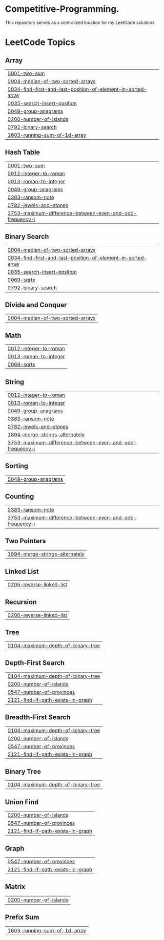 # Competitive-Programming.
This repository serves as a centralized location for my LeetCode solutions. 

<!---LeetCode Topics Start-->
# LeetCode Topics
## Array
|  |
| ------- |
| [0001-two-sum](https://github.com/consci210/Competitive-Programming./tree/master/0001-two-sum) |
| [0004-median-of-two-sorted-arrays](https://github.com/consci210/Competitive-Programming./tree/master/0004-median-of-two-sorted-arrays) |
| [0034-find-first-and-last-position-of-element-in-sorted-array](https://github.com/consci210/Competitive-Programming./tree/master/0034-find-first-and-last-position-of-element-in-sorted-array) |
| [0035-search-insert-position](https://github.com/consci210/Competitive-Programming./tree/master/0035-search-insert-position) |
| [0049-group-anagrams](https://github.com/consci210/Competitive-Programming./tree/master/0049-group-anagrams) |
| [0200-number-of-islands](https://github.com/consci210/Competitive-Programming./tree/master/0200-number-of-islands) |
| [0792-binary-search](https://github.com/consci210/Competitive-Programming./tree/master/0792-binary-search) |
| [1603-running-sum-of-1d-array](https://github.com/consci210/Competitive-Programming./tree/master/1603-running-sum-of-1d-array) |
## Hash Table
|  |
| ------- |
| [0001-two-sum](https://github.com/consci210/Competitive-Programming./tree/master/0001-two-sum) |
| [0012-integer-to-roman](https://github.com/consci210/Competitive-Programming./tree/master/0012-integer-to-roman) |
| [0013-roman-to-integer](https://github.com/consci210/Competitive-Programming./tree/master/0013-roman-to-integer) |
| [0049-group-anagrams](https://github.com/consci210/Competitive-Programming./tree/master/0049-group-anagrams) |
| [0383-ransom-note](https://github.com/consci210/Competitive-Programming./tree/master/0383-ransom-note) |
| [0782-jewels-and-stones](https://github.com/consci210/Competitive-Programming./tree/master/0782-jewels-and-stones) |
| [3753-maximum-difference-between-even-and-odd-frequency-i](https://github.com/consci210/Competitive-Programming./tree/master/3753-maximum-difference-between-even-and-odd-frequency-i) |
## Binary Search
|  |
| ------- |
| [0004-median-of-two-sorted-arrays](https://github.com/consci210/Competitive-Programming./tree/master/0004-median-of-two-sorted-arrays) |
| [0034-find-first-and-last-position-of-element-in-sorted-array](https://github.com/consci210/Competitive-Programming./tree/master/0034-find-first-and-last-position-of-element-in-sorted-array) |
| [0035-search-insert-position](https://github.com/consci210/Competitive-Programming./tree/master/0035-search-insert-position) |
| [0069-sqrtx](https://github.com/consci210/Competitive-Programming./tree/master/0069-sqrtx) |
| [0792-binary-search](https://github.com/consci210/Competitive-Programming./tree/master/0792-binary-search) |
## Divide and Conquer
|  |
| ------- |
| [0004-median-of-two-sorted-arrays](https://github.com/consci210/Competitive-Programming./tree/master/0004-median-of-two-sorted-arrays) |
## Math
|  |
| ------- |
| [0012-integer-to-roman](https://github.com/consci210/Competitive-Programming./tree/master/0012-integer-to-roman) |
| [0013-roman-to-integer](https://github.com/consci210/Competitive-Programming./tree/master/0013-roman-to-integer) |
| [0069-sqrtx](https://github.com/consci210/Competitive-Programming./tree/master/0069-sqrtx) |
## String
|  |
| ------- |
| [0012-integer-to-roman](https://github.com/consci210/Competitive-Programming./tree/master/0012-integer-to-roman) |
| [0013-roman-to-integer](https://github.com/consci210/Competitive-Programming./tree/master/0013-roman-to-integer) |
| [0049-group-anagrams](https://github.com/consci210/Competitive-Programming./tree/master/0049-group-anagrams) |
| [0383-ransom-note](https://github.com/consci210/Competitive-Programming./tree/master/0383-ransom-note) |
| [0782-jewels-and-stones](https://github.com/consci210/Competitive-Programming./tree/master/0782-jewels-and-stones) |
| [1894-merge-strings-alternately](https://github.com/consci210/Competitive-Programming./tree/master/1894-merge-strings-alternately) |
| [3753-maximum-difference-between-even-and-odd-frequency-i](https://github.com/consci210/Competitive-Programming./tree/master/3753-maximum-difference-between-even-and-odd-frequency-i) |
## Sorting
|  |
| ------- |
| [0049-group-anagrams](https://github.com/consci210/Competitive-Programming./tree/master/0049-group-anagrams) |
## Counting
|  |
| ------- |
| [0383-ransom-note](https://github.com/consci210/Competitive-Programming./tree/master/0383-ransom-note) |
| [3753-maximum-difference-between-even-and-odd-frequency-i](https://github.com/consci210/Competitive-Programming./tree/master/3753-maximum-difference-between-even-and-odd-frequency-i) |
## Two Pointers
|  |
| ------- |
| [1894-merge-strings-alternately](https://github.com/consci210/Competitive-Programming./tree/master/1894-merge-strings-alternately) |
## Linked List
|  |
| ------- |
| [0206-reverse-linked-list](https://github.com/consci210/Competitive-Programming./tree/master/0206-reverse-linked-list) |
## Recursion
|  |
| ------- |
| [0206-reverse-linked-list](https://github.com/consci210/Competitive-Programming./tree/master/0206-reverse-linked-list) |
## Tree
|  |
| ------- |
| [0104-maximum-depth-of-binary-tree](https://github.com/consci210/Competitive-Programming./tree/master/0104-maximum-depth-of-binary-tree) |
## Depth-First Search
|  |
| ------- |
| [0104-maximum-depth-of-binary-tree](https://github.com/consci210/Competitive-Programming./tree/master/0104-maximum-depth-of-binary-tree) |
| [0200-number-of-islands](https://github.com/consci210/Competitive-Programming./tree/master/0200-number-of-islands) |
| [0547-number-of-provinces](https://github.com/consci210/Competitive-Programming./tree/master/0547-number-of-provinces) |
| [2121-find-if-path-exists-in-graph](https://github.com/consci210/Competitive-Programming./tree/master/2121-find-if-path-exists-in-graph) |
## Breadth-First Search
|  |
| ------- |
| [0104-maximum-depth-of-binary-tree](https://github.com/consci210/Competitive-Programming./tree/master/0104-maximum-depth-of-binary-tree) |
| [0200-number-of-islands](https://github.com/consci210/Competitive-Programming./tree/master/0200-number-of-islands) |
| [0547-number-of-provinces](https://github.com/consci210/Competitive-Programming./tree/master/0547-number-of-provinces) |
| [2121-find-if-path-exists-in-graph](https://github.com/consci210/Competitive-Programming./tree/master/2121-find-if-path-exists-in-graph) |
## Binary Tree
|  |
| ------- |
| [0104-maximum-depth-of-binary-tree](https://github.com/consci210/Competitive-Programming./tree/master/0104-maximum-depth-of-binary-tree) |
## Union Find
|  |
| ------- |
| [0200-number-of-islands](https://github.com/consci210/Competitive-Programming./tree/master/0200-number-of-islands) |
| [0547-number-of-provinces](https://github.com/consci210/Competitive-Programming./tree/master/0547-number-of-provinces) |
| [2121-find-if-path-exists-in-graph](https://github.com/consci210/Competitive-Programming./tree/master/2121-find-if-path-exists-in-graph) |
## Graph
|  |
| ------- |
| [0547-number-of-provinces](https://github.com/consci210/Competitive-Programming./tree/master/0547-number-of-provinces) |
| [2121-find-if-path-exists-in-graph](https://github.com/consci210/Competitive-Programming./tree/master/2121-find-if-path-exists-in-graph) |
## Matrix
|  |
| ------- |
| [0200-number-of-islands](https://github.com/consci210/Competitive-Programming./tree/master/0200-number-of-islands) |
## Prefix Sum
|  |
| ------- |
| [1603-running-sum-of-1d-array](https://github.com/consci210/Competitive-Programming./tree/master/1603-running-sum-of-1d-array) |
<!---LeetCode Topics End-->